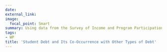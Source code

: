 ```yaml
---
date:
external_link: 
image:
  focal_point: Smart
summary: Using data from the Survey of Income and Program Participation, we present a descriptive accounting of student loans and their connection to other types of debt.
tags:
- WP
title: 'Student Debt and Its Co-Occurrence with Other Types of Debt'
---
```

